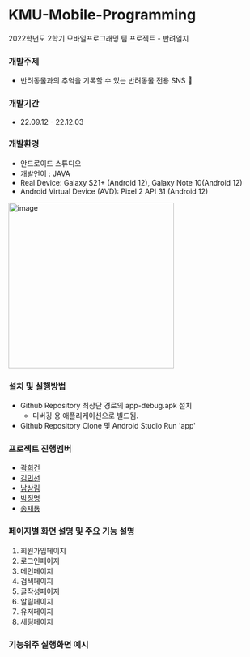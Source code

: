 # KMU-Mobile-Programming
2022학년도 2학기 모바일프로그래밍 팀 프로젝트 - 반려일지

### 개발주제
- 반려동물과의 추억을 기록할 수 있는 반려동물 전용 SNS :iphone:

### 개발기간
- 22.09.12 - 22.12.03

### 개발환경
- 안드로이드 스튜디오
- 개발언어 : JAVA
- Real Device: Galaxy S21+ (Android 12), Galaxy Note 10(Android 12)
- Android Virtual Device (AVD): Pixel 2 API 31 (Android 12)
 <img width="327" alt="image" src="https://user-images.githubusercontent.com/54923245/198889938-7a2eca21-8f53-423b-8295-da7091d3b496.png"> 


### 설치 및 실행방법
- Github Repository 최상단 경로의 app-debug.apk 설치
   - 디버깅 용 애플리케이션으로 빌드됨.
- Github Repository Clone 및 Android Studio Run 'app'

### 프로젝트 진행멤버
- [곽희건](https://github.com/VarGun)
- [김민선](https://github.com/CLM-BONNY)
- [남상림](https://github.com/Sanglim00)
- [박정명](https://github.com/j-myeong)
- [송재룡](https://github.com/ft-jasong)

### 페이지별 화면 설명 및 주요 기능 설명
1. 회원가입페이지
2. 로그인페이지
3. 메인페이지
4. 검색페이지
5. 글작성페이지
6. 알림페이지
7. 유저페이지
8. 세팅페이지

### 기능위주 실행화면 예시
